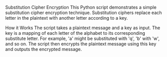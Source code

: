 Substitution Cipher Encryption
This Python script demonstrates a simple substitution cipher encryption technique. Substitution ciphers replace each letter in the plaintext with another letter according to a key.

How it Works
The script takes a plaintext message and a key as input. The key is a mapping of each letter of the alphabet to its corresponding substitute letter. 
For example, 'a' might be substituted with 'q', 'b' with 'w', and so on. The script then encrypts the plaintext message using this key and outputs the encrypted message.
